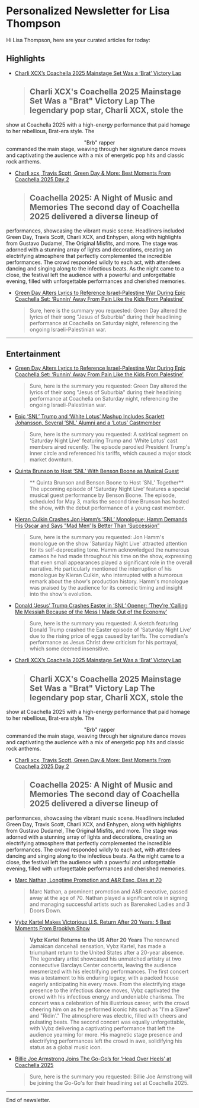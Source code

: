 # Personalized Newsletter for Lisa Thompson

Hi Lisa Thompson, here are your curated articles for today:

## Highlights

- [Charli XCX’s Coachella 2025 Mainstage Set Was a ‘Brat’ Victory Lap](https://www.billboard.com/music/music-news/coachella-2025-charli-xcx-brat-festival-mainstage-recap-1235945272/)
  > ## Charli XCX's Coachella 2025 Mainstage Set Was a "Brat" Victory Lap  The legendary pop star, Charli XCX, stole the
show at Coachella 2025 with a high-energy performance that paid homage to her rebellious, Brat-era style. The
<center>"Brb" rapper</center> commanded the main stage, weaving through her signature dance moves and captivating the
audience with a mix of energetic pop hits and classic rock anthems.

- [Charli xcx, Travis Scott, Green Day & More: Best Moments From Coachella 2025 Day 2](https://www.billboard.com/lists/coachella-2025-saturday-recap-charli-xcx-travis-scott/)
  > ## Coachella 2025: A Night of Music and Memories  The second day of Coachella 2025 delivered a diverse lineup of
performances, showcasing the vibrant music scene. Headliners included Green Day, Travis Scott, Charli XCX, and Enhypen,
along with highlights from Gustavo Dudamel, The Original Misfits, and more.   The stage was adorned with a stunning
array of lights and decorations, creating an electrifying atmosphere that perfectly complemented the incredible
performances. The crowd responded wildly to each act, with attendees dancing and singing along to the infectious beats.
As the night came to a close, the festival left the audience with a powerful and unforgettable evening, filled with
unforgettable performances and cherished memories.

- [Green Day Alters Lyrics to Reference Israel-Palestine War During Epic Coachella Set: ‘Runnin’ Away From Pain Like the Kids From Palestine’](https://variety.com/2025/music/news/green-day-israel-palestine-coachella-headlining-performance-1236368327/)
  > Sure, here is the summary you requested:  Green Day altered the lyrics of their song "Jesus of Suburbia" during their
headlining performance at Coachella on Saturday night, referencing the ongoing Israeli-Palestinian war.

---

## Entertainment

- [Green Day Alters Lyrics to Reference Israel-Palestine War During Epic Coachella Set: ‘Runnin’ Away From Pain Like the Kids From Palestine’](https://variety.com/2025/music/news/green-day-israel-palestine-coachella-headlining-performance-1236368327/)
  > Sure, here is the summary you requested:  Green Day altered the lyrics of their song "Jesus of Suburbia" during their
headlining performance at Coachella on Saturday night, referencing the ongoing Israeli-Palestinian war.

- [Epic ‘SNL’ Trump and ‘White Lotus’ Mashup Includes Scarlett Johansson, Several ‘SNL’ Alumni and a ‘Lotus’ Castmember](https://variety.com/2025/tv/news/trump-white-lotus-snl-sketch-scarlett-johansson-1236368302/)
  > Sure, here is the summary you requested:  A satirical segment on 'Saturday Night Live' featuring Trump and 'White Lotus'
cast members aired recently. The episode parodied President Trump's inner circle and referenced his tariffs, which
caused a major stock market downturn.

- [Quinta Brunson to Host ‘SNL’ With Benson Boone as Musical Guest](https://variety.com/2025/tv/news/quinta-brunson-host-snl-benson-boone-1236368292/)
  > ** Quinta Brunson and Benson Boone to Host 'SNL' Together**  The upcoming episode of 'Saturday Night Live' features a
special musical guest performance by Benson Boone. The episode, scheduled for May 3, marks the second time Brunson has
hosted the show, with the debut performance of a young cast member.

- [Kieran Culkin Crashes Jon Hamm’s ‘SNL’ Monologue; Hamm Demands His Oscar and Says ”Mad Men’ Is Better Than ‘Succession”](https://variety.com/2025/tv/news/kieran-culkin-jon-hamm-snl-monologue-oscar-1236368261/)
  > Sure, here is the summary you requested:  Jon Hamm's monologue on the show 'Saturday Night Live' attracted attention for
its self-deprecating tone. Hamm acknowledged the numerous cameos he had made throughout his time on the show, expressing
that even small appearances played a significant role in the overall narrative. He particularly mentioned the
interruption of his monologue by Kieran Culkin, who interrupted with a humorous remark about the show's production
history. Hamm's monologue was praised by the audience for its comedic timing and insight into the show's evolution.

- [Donald ‘Jesus’ Trump Crashes Easter in ‘SNL’ Opener: ‘They’re ‘Calling Me Messiah Because of the Mess I Made Out of the Economy’](https://variety.com/2025/tv/news/snl-trump-tariffs-cold-open-easter-jesus-1236368265/)
  > Sure, here is the summary you requested:  A sketch featuring Donald Trump crashed the Easter episode of 'Saturday Night
Live' due to the rising price of eggs caused by tariffs. The comedian's performance as Jesus Christ drew criticism for
his portrayal, which some deemed insensitive.

- [Charli XCX’s Coachella 2025 Mainstage Set Was a ‘Brat’ Victory Lap](https://www.billboard.com/music/music-news/coachella-2025-charli-xcx-brat-festival-mainstage-recap-1235945272/)
  > ## Charli XCX's Coachella 2025 Mainstage Set Was a "Brat" Victory Lap  The legendary pop star, Charli XCX, stole the
show at Coachella 2025 with a high-energy performance that paid homage to her rebellious, Brat-era style. The
<center>"Brb" rapper</center> commanded the main stage, weaving through her signature dance moves and captivating the
audience with a mix of energetic pop hits and classic rock anthems.

- [Charli xcx, Travis Scott, Green Day & More: Best Moments From Coachella 2025 Day 2](https://www.billboard.com/lists/coachella-2025-saturday-recap-charli-xcx-travis-scott/)
  > ## Coachella 2025: A Night of Music and Memories  The second day of Coachella 2025 delivered a diverse lineup of
performances, showcasing the vibrant music scene. Headliners included Green Day, Travis Scott, Charli XCX, and Enhypen,
along with highlights from Gustavo Dudamel, The Original Misfits, and more.   The stage was adorned with a stunning
array of lights and decorations, creating an electrifying atmosphere that perfectly complemented the incredible
performances. The crowd responded wildly to each act, with attendees dancing and singing along to the infectious beats.
As the night came to a close, the festival left the audience with a powerful and unforgettable evening, filled with
unforgettable performances and cherished memories.

- [Marc Nathan, Longtime Promotion and A&R Exec, Dies at 70](https://www.billboard.com/music/music-news/marc-nathan-dead-1235945235/)
  > Marc Nathan, a prominent promotion and A&R executive, passed away at the age of 70. Nathan
played a significant role in signing and managing successful artists such as Barenaked Ladies and 3 Doors Down.

- [Vybz Kartel Makes Victorious U.S. Return After 20 Years: 5 Best Moments From Brooklyn Show](https://www.billboard.com/lists/vybz-kartel-brooklyn-reggae-fest-concert-recap-nyc/)
  > **Vybz Kartel Returns to the US After 20 Years**  The renowned Jamaican dancehall sensation, Vybz Kartel, has made a
triumphant return to the United States after a 20-year absence. The legendary artist showcased his unmatched artistry at
two consecutive Barclays Center concerts, leaving the audience mesmerized with his electrifying performances.  The first
concert was a testament to his enduring legacy, with a packed house eagerly anticipating his every move. From the
electrifying stage presence to the infectious dance moves, Vybz captivated the crowd with his infectious energy and
undeniable charisma.  The concert was a celebration of his illustrious career, with the crowd cheering him on as he
performed iconic hits such as "I'm a Slave" and "Ridin'." The atmosphere was electric, filled with cheers and pulsating
beats.  The second concert was equally unforgettable, with Vybz delivering a captivating performance that left the
audience yearning for more. His magnetic stage presence and electrifying performances left the crowd in awe, solidifying
his status as a global music icon.

- [Billie Joe Armstrong Joins The Go-Go’s for ‘Head Over Heels’ at Coachella 2025](https://www.billboard.com/music/music-news/billie-joe-armstrong-the-go-gos-coachella-2025-1235945036/)
  > Sure, here is the summary you requested:  Billie Joe Armstrong will be joining the Go-Go's for their headlining set at
Coachella 2025.


---
End of newsletter.

